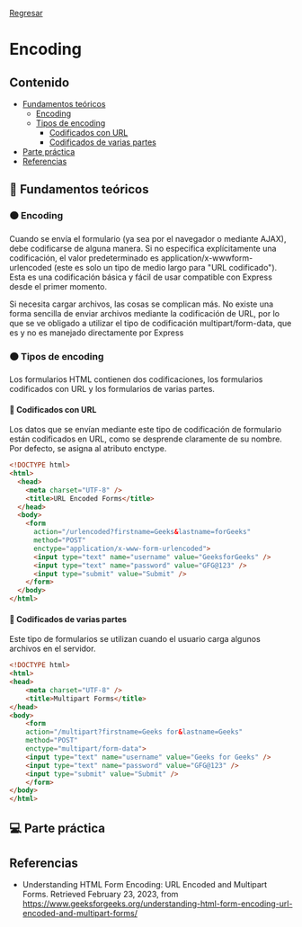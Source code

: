 [Regresar](/CodingBootcampsESPOL-FullStackDeveloper/)

# Encoding

## Contenido

- [Fundamentos teóricos](#fundamentos_teoricos)
  - [Encoding](#encoding)
  - [Tipos de encoding](#tipos)
    - [Codificados con URL](#codificados-con-url)
    - [Codificados de varias partes](#codificados-de-varias-partes)
- [Parte práctica](#practica)
- [Referencias](#referencias)

<a name="fundamentos_teoricos"> </a>

## 📑 Fundamentos teóricos

<a name="encoding"> </a>

### 🟠 Encoding

Cuando se envía el formulario (ya sea por el navegador o mediante AJAX), debe codificarse de alguna manera. Si no especifica explícitamente una codificación, el valor predeterminado es application/x-wwwform-urlencoded (este es solo un tipo de medio largo para "URL codificado"). Esta es una codificación básica y fácil de usar compatible con Express desde el primer momento.

Si necesita cargar archivos, las cosas se complican más. No existe una forma sencilla de enviar archivos mediante la codificación de URL, por lo que se ve obligado a utilizar el tipo de codificación multipart/form-data, que es y no es manejado directamente por Express

<a name="tipos"> </a>

### 🟠 Tipos de encoding

Los formularios HTML contienen dos codificaciones, los formularios codificados con URL y los formularios de varias partes.

<a name="url"> </a>

#### 🔹 Codificados con URL

Los datos que se envían mediante este tipo de codificación de formulario están codificados en URL, como se desprende claramente de su nombre. Por defecto, se asigna al atributo enctype. 

```html
<!DOCTYPE html>
<html>
  <head>
    <meta charset="UTF-8" />
    <title>URL Encoded Forms</title>
  </head>
  <body>
    <form
      action="/urlencoded?firstname=Geeks&lastname=forGeeks"
      method="POST"
      enctype="application/x-www-form-urlencoded">
      <input type="text" name="username" value="GeeksforGeeks" />
      <input type="text" name="password" value="GFG@123" />
      <input type="submit" value="Submit" />
    </form>
  </body>
</html>
``` 

<a name="partes"> </a>

#### 🔹 Codificados de varias partes

Este tipo de formularios se utilizan cuando el usuario carga algunos archivos en el servidor.

```html
<!DOCTYPE html>
<html>
<head>
	<meta charset="UTF-8" />
	<title>Multipart Forms</title>
</head>
<body>
	<form
	action="/multipart?firstname=Geeks for&lastname=Geeks"
	method="POST"
	enctype="multipart/form-data">
	<input type="text" name="username" value="Geeks for Geeks" />
	<input type="text" name="password" value="GFG@123" />
	<input type="submit" value="Submit" />
	</form>
</body>
</html>

```

<a name="practica"> </a>

## 💻 Parte práctica


<a name="referencias"></a>

## Referencias

* Understanding HTML Form Encoding: URL Encoded and Multipart Forms. Retrieved February 23, 2023, from https://www.geeksforgeeks.org/understanding-html-form-encoding-url-encoded-and-multipart-forms/ 